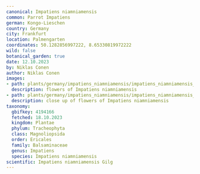 ```yaml
---
canonical: Impatiens niamniamensis
common: Parrot Impatiens
german: Kongo-Lieschen
country: Germany
city: Frankfurt
location: Palmengarten
coordinates: 50.1282856997222, 8.65330819972222
wild: false
botanical_garden: true
date: 12.10.2023
by: Niklas Conen
author: Niklas Conen
images:
- path: plants/germany/impatiens_niamniamensis/impatiens_niamniamensis_1.jpg
  description: flowers of Impatiens niamniamensis
- path: plants/germany/impatiens_niamniamensis/impatiens_niamniamensis_2.jpg
  description: close up of flowers of Impatiens niamniamensis
taxonomy:
  gbifkey: 4194166
  fetched: 18.10.2023
  kingdom: Plantae
  phylum: Tracheophyta
  class: Magnoliopsida
  order: Ericales
  family: Balsaminaceae
  genus: Impatiens
  species: Impatiens niamniamensis
scientific: Impatiens niamniamensis Gilg
---
```


